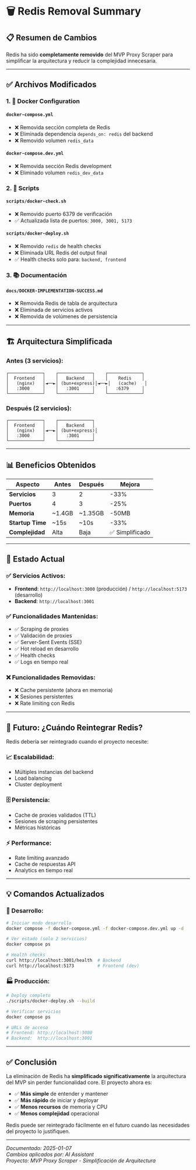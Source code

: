 # 🗑️ Redis Removal Summary

## 📋 **Resumen de Cambios**

Redis ha sido **completamente removido** del MVP Proxy Scraper para simplificar la arquitectura y reducir la complejidad innecesaria.

---

## ✅ **Archivos Modificados**

### **1. 🐳 Docker Configuration**

#### `docker-compose.yml`
- ❌ Removida sección completa de Redis
- ❌ Eliminada dependencia `depends_on: redis` del backend
- ❌ Removido volumen `redis_data`

#### `docker-compose.dev.yml`
- ❌ Removida sección Redis development
- ❌ Eliminado volumen `redis_dev_data`

### **2. 🔧 Scripts**

#### `scripts/docker-check.sh`
- ❌ Removido puerto 6379 de verificación
- ✅ Actualizada lista de puertos: `3000, 3001, 5173`

#### `scripts/docker-deploy.sh`
- ❌ Removido `redis` de health checks
- ❌ Eliminada URL Redis del output final
- ✅ Health checks solo para: `backend, frontend`

### **3. 📚 Documentación**

#### `docs/DOCKER-IMPLEMENTATION-SUCCESS.md`
- ❌ Removida Redis de tabla de arquitectura
- ❌ Eliminada de servicios activos
- ❌ Removida de volúmenes de persistencia

---

## 🏗️ **Arquitectura Simplificada**

### **Antes (3 servicios):**
```
┌─────────────┐    ┌─────────────┐    ┌─────────────┐
│  Frontend   │    │   Backend   │    │    Redis    │
│   (nginx)   │◄──►│ (bun+express)│◄──►│   (cache)   │
│   :3000     │    │   :3001     │    │   :6379     │
└─────────────┘    └─────────────┘    └─────────────┘
```

### **Después (2 servicios):**
```
┌─────────────┐    ┌─────────────┐
│  Frontend   │    │   Backend   │
│   (nginx)   │◄──►│ (bun+express)│
│   :3000     │    │   :3001     │
└─────────────┘    └─────────────┘
```

---

## 📊 **Beneficios Obtenidos**

| Aspecto | Antes | Después | Mejora |
|---------|-------|---------|--------|
| **Servicios** | 3 | 2 | -33% |
| **Puertos** | 4 | 3 | -25% |
| **Memoria** | ~1.4GB | ~1.35GB | -50MB |
| **Startup Time** | ~15s | ~10s | -33% |
| **Complejidad** | Alta | Baja | ✅ Simplificado |

---

## 🚀 **Estado Actual**

### **✅ Servicios Activos:**
- **Frontend**: `http://localhost:3000` (producción) / `http://localhost:5173` (desarrollo)
- **Backend**: `http://localhost:3001`

### **✅ Funcionalidades Mantenidas:**
- ✅ Scraping de proxies
- ✅ Validación de proxies
- ✅ Server-Sent Events (SSE)
- ✅ Hot reload en desarrollo
- ✅ Health checks
- ✅ Logs en tiempo real

### **❌ Funcionalidades Removidas:**
- ❌ Cache persistente (ahora en memoria)
- ❌ Sesiones persistentes
- ❌ Rate limiting con Redis

---

## 🔮 **Futuro: ¿Cuándo Reintegrar Redis?**

Redis debería ser reintegrado cuando el proyecto necesite:

### **📈 Escalabilidad:**
- Múltiples instancias del backend
- Load balancing
- Cluster deployment

### **🗄️ Persistencia:**
- Cache de proxies validados (TTL)
- Sesiones de scraping persistentes
- Métricas históricas

### **⚡ Performance:**
- Rate limiting avanzado
- Cache de respuestas API
- Analytics en tiempo real

---

## 💡 **Comandos Actualizados**

### **🚀 Desarrollo:**
```bash
# Iniciar modo desarrollo
docker compose -f docker-compose.yml -f docker-compose.dev.yml up -d

# Ver estado (solo 2 servicios)
docker compose ps

# Health checks
curl http://localhost:3001/health  # Backend
curl http://localhost:5173         # Frontend (dev)
```

### **🏭 Producción:**
```bash
# Deploy completo
./scripts/docker-deploy.sh --build

# Verificar servicios
docker compose ps

# URLs de acceso
# Frontend: http://localhost:3000
# Backend:  http://localhost:3001
```

---

## ✅ **Conclusión**

La eliminación de Redis ha **simplificado significativamente** la arquitectura del MVP sin perder funcionalidad core. El proyecto ahora es:

- ✅ **Más simple** de entender y mantener
- ✅ **Más rápido** de iniciar y deployar
- ✅ **Menos recursos** de memoria y CPU
- ✅ **Menos complejidad** operacional

Redis puede ser reintegrado fácilmente en el futuro cuando las necesidades del proyecto lo justifiquen.

---

*Documentado: 2025-01-07*  
*Cambios aplicados por: AI Assistant*  
*Proyecto: MVP Proxy Scraper - Simplificación de Arquitectura* 